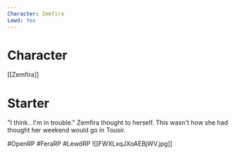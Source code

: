 ```yaml
---
Character: Zemfira
Lewd: Yes
---
```

# Character
[[Zemfira]]

# Starter
"I think.. I'm in trouble." Zemfira thought to herself. This wasn't how she had thought her weekend would go in Tousir.

#OpenRP #FeraRP #LewdRP
![[FWXLxqJXoAEBjWV.jpg]]